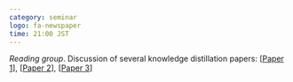 ```yaml
---
category: seminar
logo: fa-newspaper
time: 21:00 JST
---
```


*Reading group*. Discussion of several knowledge distillation papers: [[Paper 1](https://arxiv.org/abs/2106.05237)], [[Paper 2](https://arxiv.org/abs/2106.05945)], [[Paper 3](https://arxiv.org/abs/2002.05715)]
